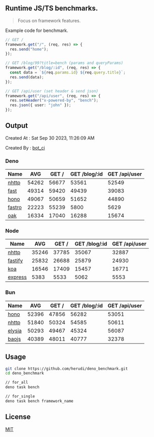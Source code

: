 ## Runtime JS/TS benchmarks.

> Focus on framework features.

Example code for benchmark.
```ts
// GET /
framework.get("/", (req, res) => {
  res.send("home");
});

// GET /blog/99?title=bench (params and queryParams)
framework.get("/blog/:id", (req, res) => {
  const data = `${req.params.id} ${req.query.title}`;
  res.send(data);
});

// GET /api/user (set header & send json)
framework.get("/api/user", (req, res) => {
  res.setHeader("x-powered-by", "bench");
  res.json({ user: "john" });
});
```

## Output
Created At : Sat Sep 30 2023, 11:26:09 AM

Created By : [bot_ci](https://github.com/herudi/deno_benchmarks/commits?author=github-actions%5Bbot%5D)


### Deno
|Name|AVG|GET /|GET /blog/:id|GET /api/user|
|----|----|----|----|----|
|[nhttp](https://github.com/nhttp/nhttp)|54262|56677|53561|52549|
|[fast](https://github.com/danteissaias/fast)|49314|59420|49439|39083|
|[hono](https://github.com/honojs/hono)|49067|50659|51652|44890|
|[fastro](https://github.com/fastrodev/fastro)|22223|55239|5800|5629|
|[oak](https://github.com/oakserver/oak)|16334|17040|16288|15674|
  


### Node
|Name|AVG|GET /|GET /blog/:id|GET /api/user|
|----|----|----|----|----|
|[nhttp](https://github.com/nhttp/nhttp)|35246|37785|35067|32887|
|[fastify](https://github.com/fastify/fastify)|25832|26688|25879|24930|
|[koa](https://github.com/koajs/koa)|16546|17409|15457|16771|
|[express](https://github.com/expressjs/express)|5383|5533|5062|5553|
  


### Bun
|Name|AVG|GET /|GET /blog/:id|GET /api/user|
|----|----|----|----|----|
|[hono](https://github.com/honojs/hono)|52396|47856|56282|53051|
|[nhttp](https://github.com/nhttp/nhttp)|51840|50324|54585|50611|
|[elysia](https://github.com/elysiajs/elysia)|50293|49467|45324|56087|
|[baojs](https://github.com/mattreid1/baojs)|40389|48011|40777|32378|
  



## Usage

```bash
git clone https://github.com/herudi/deno_benchmark.git
cd deno_benchmark

// for_all
deno task bench

// for_single
deno task bench framework_name
```

## License

[MIT](LICENSE)


